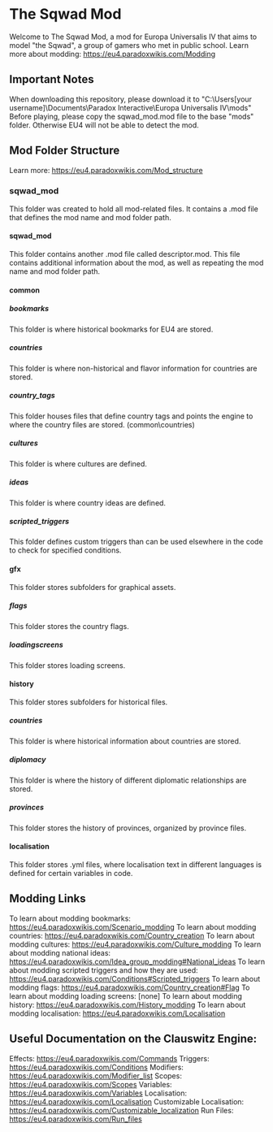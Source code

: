 # The Sqwad Mod
Welcome to The Sqwad Mod, a mod for Europa Universalis IV that aims to model "the Sqwad", a group of gamers who met in public school.
Learn more about modding: https://eu4.paradoxwikis.com/Modding

## Important Notes
When downloading this repository, please download it to "C:\Users\[your username]\Documents\Paradox Interactive\Europa Universalis IV\mods"
Before playing, please copy the sqwad_mod.mod file to the base "mods" folder. Otherwise EU4 will not be able to detect the mod.

## Mod Folder Structure
Learn more: https://eu4.paradoxwikis.com/Mod_structure
### sqwad_mod
This folder was created to hold all mod-related files. It contains a .mod file that defines the mod name and mod folder path.
#### sqwad_mod
This folder contains another .mod file called descriptor.mod. This file contains additional information about the mod, as well as repeating the mod name and mod folder path.
#### common
##### bookmarks
This folder is where historical bookmarks for EU4 are stored.
##### countries
This folder is where non-historical and flavor information for countries are stored.
##### country_tags
This folder houses files that define country tags and points the engine to where the country files are stored. (common\countries\)
##### cultures
This folder is where cultures are defined.
##### ideas
This folder is where country ideas are defined.
##### scripted_triggers
This folder defines custom triggers than can be used elsewhere in the code to check for specified conditions.
#### gfx
This folder stores subfolders for graphical assets.
##### flags
This folder stores the country flags.
##### loadingscreens
This folder stores loading screens.
#### history
This folder stores subfolders for historical files.
##### countries
This folder is where historical information about countries are stored.
##### diplomacy
This folder is where the history of different diplomatic relationships are stored.
##### provinces
This folder stores the history of provinces, organized by province files.
#### localisation
This folder stores .yml files, where localisation text in different languages is defined for certain variables in code.

## Modding Links
To learn about modding bookmarks: https://eu4.paradoxwikis.com/Scenario_modding
To learn about modding countries: https://eu4.paradoxwikis.com/Country_creation
To learn about modding cultures: https://eu4.paradoxwikis.com/Culture_modding
To learn about modding national ideas: https://eu4.paradoxwikis.com/Idea_group_modding#National_ideas
To learn about modding scripted triggers and how they are used: https://eu4.paradoxwikis.com/Conditions#Scripted_triggers
To learn about modding flags: https://eu4.paradoxwikis.com/Country_creation#Flag
To learn about modding loading screens: [none]
To learn about modding history: https://eu4.paradoxwikis.com/History_modding
To learn about modding localisation: https://eu4.paradoxwikis.com/Localisation

## Useful Documentation on the Clauswitz Engine:
Effects: https://eu4.paradoxwikis.com/Commands
Triggers: https://eu4.paradoxwikis.com/Conditions
Modifiers: https://eu4.paradoxwikis.com/Modifier_list
Scopes: https://eu4.paradoxwikis.com/Scopes
Variables: https://eu4.paradoxwikis.com/Variables
Localisation: https://eu4.paradoxwikis.com/Localisation
Customizable Localisation: https://eu4.paradoxwikis.com/Customizable_localization
Run Files: https://eu4.paradoxwikis.com/Run_files